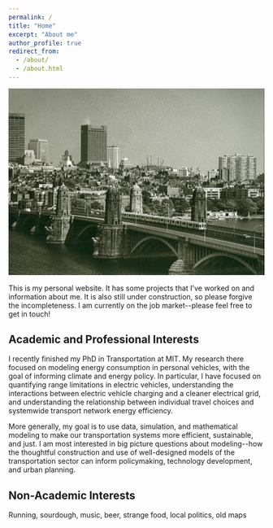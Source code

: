 ```yaml
---
permalink: /
title: "Home"
excerpt: "About me"
author_profile: true
redirect_from: 
  - /about/
  - /about.html
---
```



![Longfellow Bridge and the Red Line](images/longfellow.jpg "Photo collection of Brian J Cudahy")


This is my personal website. It has some projects that I've worked on and information about me. It is also still under construction, so please forgive the incompleteness. I am currently on the job market--please feel free to get in touch!

Academic and Professional Interests
------

I recently finished my PhD in Transportation at MIT. My research there focused on modeling energy consumption in personal vehicles, with the goal of informing climate and energy policy. In particular, I have focused on quantifying range limitations in electric vehicles, understanding the interactions between electric vehicle charging and a cleaner electrical grid, and understanding the relationship between individual travel choices and systemwide transport network energy efficiency.

More generally, my goal is to use data, simulation, and mathematical modeling to make our transportation systems more efficient, sustainable, and just. I am most interested in big picture questions about modeling--how the thoughtful construction and use of well-designed models of the transportation sector can inform policymaking, technology development, and urban planning.

Non-Academic Interests
------
Running, sourdough, music, beer, strange food, local politics, old maps